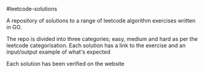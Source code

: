 #leetcode-solutions

A repository of solutions to a range of leetcode algorithm exercises written in GO.

The repo is divided into three categories; easy, medium and hard as per the leetcode categorisation.
Each solution has a link to the exercise and an input/output example of what's expected

Each solution has been verified on the website